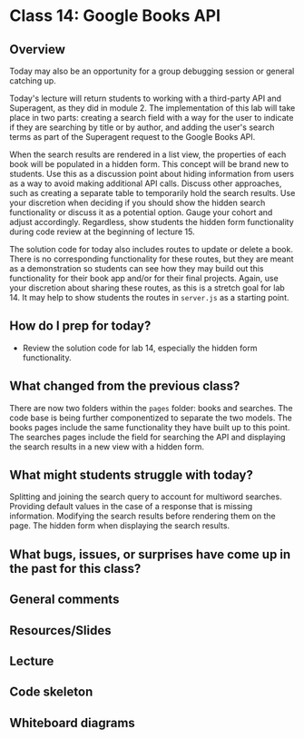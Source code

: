 # Class 14: Google Books API

## Overview

Today may also be an opportunity for a group debugging session or general catching up.

Today's lecture will return students to working with a third-party API and Superagent, as they did in module 2. The implementation of this lab will take place in two parts: creating a search field with a way for the user to indicate if they are searching by title or by author, and adding the user's search terms as part of the Superagent request to the Google Books API.

When the search results are rendered in a list view, the properties of each book will be populated in a hidden form. This concept will be brand new to students. Use this as a discussion point about hiding information from users as a way to avoid making additional API calls. Discuss other approaches, such as creating a separate table to temporarily hold the search results. Use your discretion when deciding if you should show the hidden search functionality or discuss it as a potential option. Gauge your cohort and adjust accordingly. Regardless, show students the hidden form functionality during code review at the beginning of lecture 15.

The solution code for today also includes routes to update or delete a book. There is no corresponding functionality for these routes, but they are meant as a demonstration so students can see how they may build out this functionality for their book app and/or for their final projects. Again, use your discretion about sharing these routes, as this is a stretch goal for lab 14. It may help to show students the routes in `server.js` as a starting point.

## How do I prep for today?

- Review the solution code for lab 14, especially the hidden form functionality.

## What changed from the previous class?

There are now two folders within the `pages` folder: books and searches. The code base is being further componentized to separate the two models. The books pages include the same functionality they have built up to this point. The searches pages include the field for searching the API and displaying the search results in a new view with a hidden form.

## What might students struggle with today?

Splitting and joining the search query to account for multiword searches. Providing default values in the case of a response that is missing information. Modifying the search results before rendering them on the page. The hidden form when displaying the search results.

## What bugs, issues, or surprises have come up in the past for this class?

## General comments

## Resources/Slides

## Lecture

## Code skeleton

## Whiteboard diagrams
